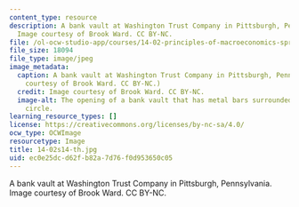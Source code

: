 ```yaml
---
content_type: resource
description: A bank vault at Washington Trust Company in Pittsburgh, Pennsylvania.
  Image courtesy of Brook Ward. CC BY-NC.
file: /ol-ocw-studio-app/courses/14-02-principles-of-macroeconomics-spring-2014/ec0e25dcd62fb82a7d76f0d953650c05_14-02s14-th.jpg
file_size: 18094
file_type: image/jpeg
image_metadata:
  caption: A bank vault at Washington Trust Company in Pittsburgh, Pennsylvania. (Image
    courtesy of Brook Ward. CC BY-NC.)
  credit: Image courtesy of Brook Ward. CC BY-NC.
  image-alt: The opening of a bank vault that has metal bars surrounded by a metal
    circle.
learning_resource_types: []
license: https://creativecommons.org/licenses/by-nc-sa/4.0/
ocw_type: OCWImage
resourcetype: Image
title: 14-02s14-th.jpg
uid: ec0e25dc-d62f-b82a-7d76-f0d953650c05
---
```

A bank vault at Washington Trust Company in Pittsburgh, Pennsylvania. Image courtesy of Brook Ward. CC BY-NC.